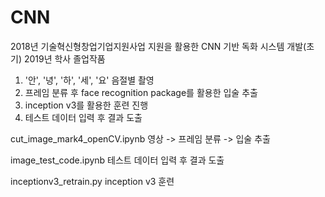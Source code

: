 # CNN

2018년 기술혁신형창업기업지원사업 지원을 활용한 CNN 기반 독화 시스템 개발(초기)
2019년 학사 졸업작품

1. '안', '녕', '하', '세', '요' 음절별 촬영
2. 프레임 분류 후 face recognition package를 활용한 입술 추출
3. inception v3를 활용한 훈련 진행
4. 테스트 데이터 입력 후 결과 도출


cut_image_mark4_openCV.ipynb
영상 -> 프레임 분류 -> 입술 추출

image_test_code.ipynb
테스트 데이터 입력 후 결과 도출

inceptionv3_retrain.py
inception v3 훈련

<a href="lip_test_result.png">
